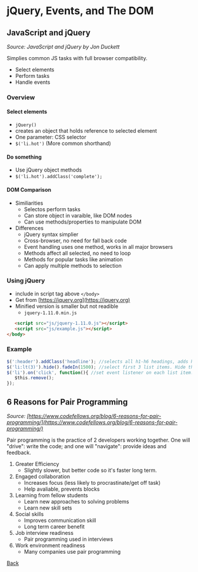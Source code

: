 # jQuery, Events, and The DOM

## JavaScript and jQuery

*Source: JavaScript and jQuery by Jon Duckett*

Simplies common JS tasks with full browser compatibility.

- Select elements
- Perform tasks
- Handle events

### Overview

#### Select elements

- `jQuery()`
- creates an object that holds reference to selected element
- One parameter: CSS selector
- `$('li.hot')` (More common shorthand)

#### Do something

- Use jQuery object methods
- `$('li.hot').addClass('complete');`

#### DOM Comparison

- Similiarities
  - Selectos perform tasks
  - Can store object in varaible, like DOM nodes
  - Can use methods/properties to manipulate DOM
- Differences
  - jQuery syntax simplier
  - Cross-browser, no need for fall back code
  - Event handling uses one method, works in all major browsers
  - Methods affect all selected, no need to loop
  - Methods for popular tasks like animation
  - Can apply multiple methods to selection

### Using jQuery

- include in script tag above `</body>`
- Get from [https://jquery.org](https://jquery.org)
- Minified version is smaller but not readible
  - `jquery-1.11.0.min.js`

```html
   <script src="js/jquery-1.11.0.js"></script>
   <script src="js/example.js"></script>
</body>
```

### Example

```javascript
$(':header').addClass('headline'); //selects all h1-h6 headings, adds headline class
$('li:lt(3)').hide().fadeIn(1500); //select first 3 list items. Hide them. Fade into view.
$('li').on('click', function(){ //set event listener on each list item. On click, remove it.
   $this.remove();
});
```

## 6 Reasons for Pair Programming

*Source: [https://www.codefellows.org/blog/6-reasons-for-pair-programming/](https://www.codefellows.org/blog/6-reasons-for-pair-programming/)*

Pair programming is the practice of 2 developers working together. One will "drive": write the code; and one will "navigate": provide ideas and feedback.

1. Greater Efficiency
   - Slightly slower, but better code so it's faster long term.
2. Engaged collaboration
   - Increases focus (less likely to procrastinate/get off task)
   - Help avaliable, prevents blocks
3. Learning from fellow students
   - Learn new approaches to solving problems
   - Learn new skill sets
4. Social skills
   - Improves communication skill
   - Long term career benefit
5. Job interview readiness
   - Pair programming used in interviews
6. Work environment readiness
   - Many companies use pair programming

[Back](README.md)
